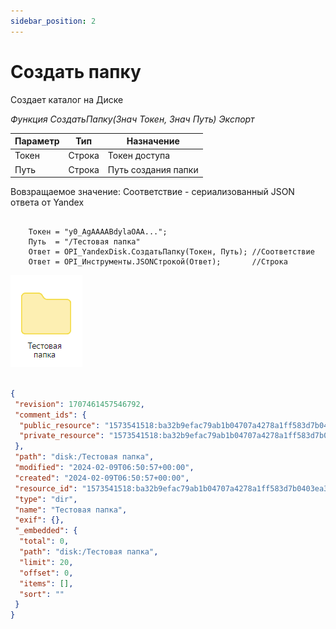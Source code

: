 ```yaml
---
sidebar_position: 2
---
```


# Создать папку
Создает каталог на Диске

*Функция СоздатьПапку(Знач Токен, Знач Путь) Экспорт*

  | Параметр | Тип | Назначение |
  |-|-|-|
  | Токен | Строка | Токен доступа |
  | Путь | Строка | Путь создания папки |
  
  Вовзращаемое значение: Соответствие - сериализованный JSON ответа от Yandex

```bsl title="Пример кода"
			
    Токен = "y0_AgAAAABdylaOAA...";   
    Путь  = "/Тестовая папка"
    Ответ = OPI_YandexDisk.СоздатьПапку(Токен, Путь); //Соответствие
    Ответ = OPI_Инструменты.JSONСтрокой(Ответ);       //Строка

```

![Результат](img/1.png)

```json title="Результат"

{
 "revision": 1707461457546792,
 "comment_ids": {
  "public_resource": "1573541518:ba32b9efac79ab1b04707a4278a1ff583d7b0403ea306035f1b910e56c6ef3ac",
  "private_resource": "1573541518:ba32b9efac79ab1b04707a4278a1ff583d7b0403ea306035f1b910e56c6ef3ac"
 },
 "path": "disk:/Тестовая папка",
 "modified": "2024-02-09T06:50:57+00:00",
 "created": "2024-02-09T06:50:57+00:00",
 "resource_id": "1573541518:ba32b9efac79ab1b04707a4278a1ff583d7b0403ea306035f1b910e56c6ef3ac",
 "type": "dir",
 "name": "Тестовая папка",
 "exif": {},
 "_embedded": {
  "total": 0,
  "path": "disk:/Тестовая папка",
  "limit": 20,
  "offset": 0,
  "items": [],
  "sort": ""
 }
}

```
